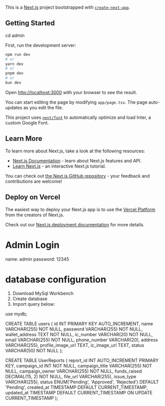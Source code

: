 This is a [Next.js](https://nextjs.org/) project bootstrapped with [`create-next-app`](https://github.com/vercel/next.js/tree/canary/packages/create-next-app).

## Getting Started

cd admin

First, run the development server:

```bash
npm run dev
# or
yarn dev
# or
pnpm dev
# or
bun dev
```

Open [http://localhost:3000](http://localhost:3000) with your browser to see the result.

You can start editing the page by modifying `app/page.tsx`. The page auto-updates as you edit the file.

This project uses [`next/font`](https://nextjs.org/docs/basic-features/font-optimization) to automatically optimize and load Inter, a custom Google Font.

## Learn More

To learn more about Next.js, take a look at the following resources:

- [Next.js Documentation](https://nextjs.org/docs) - learn about Next.js features and API.
- [Learn Next.js](https://nextjs.org/learn) - an interactive Next.js tutorial.

You can check out [the Next.js GitHub repository](https://github.com/vercel/next.js/) - your feedback and contributions are welcome!

## Deploy on Vercel

The easiest way to deploy your Next.js app is to use the [Vercel Platform](https://vercel.com/new?utm_medium=default-template&filter=next.js&utm_source=create-next-app&utm_campaign=create-next-app-readme) from the creators of Next.js.

Check out our [Next.js deployment documentation](https://nextjs.org/docs/deployment) for more details.

# Admin Login

name: admin
password: 12345

# database configuration

1. Download MySql Workbench
2. Create database
3. Import query below:

use mydb;

CREATE TABLE users (
    id INT PRIMARY KEY AUTO_INCREMENT,
    name VARCHAR(255) NOT NULL,
    password VARCHAR(255) NOT NULL,
    wallet_address TEXT NOT NULL,
    ic_number VARCHAR(20) NOT NULL,
    email VARCHAR(255) NOT NULL,
    phone_number VARCHAR(20),
    address VARCHAR(255),
    profile_image_url TEXT, 
    ic_image_url TEXT,
    status VARCHAR(50) NOT NULL
);

CREATE TABLE UserReports (
  report_id INT AUTO_INCREMENT PRIMARY KEY,
  campaign_id INT NOT NULL,
  campaign_title VARCHAR(255) NOT NULL,
  campaign_owner VARCHAR(255) NOT NULL,
  funds_raised DECIMAL(15, 2) NOT NULL,
  file_url VARCHAR(255),
  issue_type VARCHAR(255),
  status ENUM('Pending', 'Approved', 'Rejected') DEFAULT 'Pending',
  created_at TIMESTAMP DEFAULT CURRENT_TIMESTAMP,
  updated_at TIMESTAMP DEFAULT CURRENT_TIMESTAMP ON UPDATE CURRENT_TIMESTAMP
);